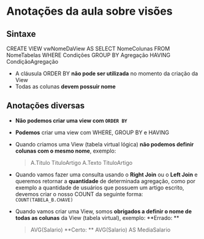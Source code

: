 # Anotações da aula sobre visões

## Sintaxe

CREATE VIEW vwNomeDaView
AS
	SELECT
		NomeColunas
	FROM
		NomeTabelas
	WHERE
		Condições
	GROUP BY
		Agregação
	HAVING
		CondiçãoAgregação

- A cláusula ORDER BY **não pode ser utilizada** no momento da criação da View
- Todas as colunas **devem possuir nome**

## Anotações diversas
- **Não podemos criar uma view com `ORDER BY`**
- **Podemos** criar uma view com WHERE, GROUP BY e HAVING
- Quando criamos uma View (tabela virtual lógica) **não podemos definir colunas com o mesmo nome**, exemplo:
	
	> A.Titulo TituloArtigo
	> A.Texto TituloArtigo

- Quando vamos fazer uma consulta usando o **Right Join** ou o **Left Join** e queremos retornar a **quantidade** de determinada agregação, como por exemplo a quantidade de usuários que possuem um artigo escrito, devemos criar o nosso COUNT da seguinte forma:
	`COUNT(TABELA_B.CHAVE)`

- Quando vamos criar uma View, somos **obrigados a definir o nome de todas as colunas** da View (tabela virtual), exemplo:
	**Errado: **
	>AVG(Salario)
	**Certo: **
	>AVG(Salario) AS MediaSalario